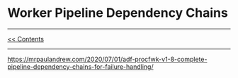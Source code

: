 # Worker Pipeline Dependency Chains

___
[<< Contents](/ADF.procfwk/contents) 

___


https://mrpaulandrew.com/2020/07/01/adf-procfwk-v1-8-complete-pipeline-dependency-chains-for-failure-handling/